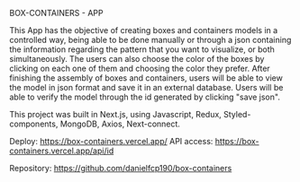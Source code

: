 BOX-CONTAINERS - APP

This App has the objective of creating boxes and containers models in a controlled way, being able to be done manually or through a json containing the information regarding the pattern that you want to visualize, or both simultaneously. The users can also choose the color of the boxes by clicking on each one of them and choosing the color they prefer.
After finishing the assembly of boxes and containers, users will be able to view the model in json format and save it in an external database.
Users will be able to verify the model through the id generated by clicking "save json".

This project was built in Next.js, using Javascript, Redux, Styled-components, MongoDB, Axios, Next-connect.

Deploy: https://box-containers.vercel.app/
API access: https://box-containers.vercel.app/api/id

Repository: https://github.com/danielfcp190/box-containers
